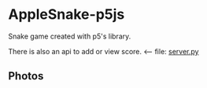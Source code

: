 # AppleSnake-p5js

Snake game created with p5's library.

There is also an api to add or view score. <-- file: <a href="server.py">server.py</a>

## Photos
